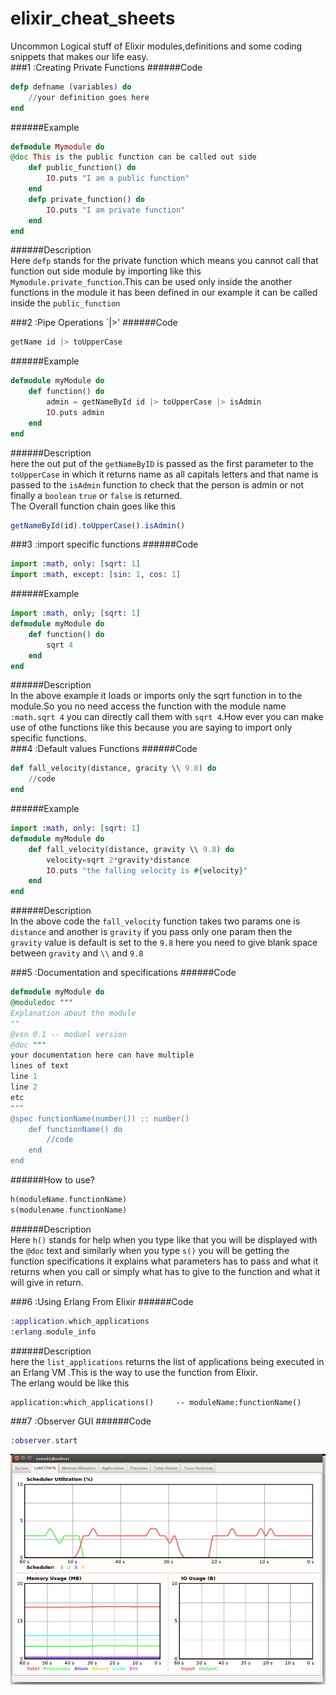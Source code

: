 # elixir_cheat_sheets
Uncommon Logical stuff of Elixir modules,definitions and some coding snippets that makes our life easy.         
###1 :Creating Private Functions
######Code
```elixir
defp defname (variables) do
    //your definition goes here 
end
```
######Example
```elixir
defmodule Mymodule do
@doc This is the public function can be called out side
    def public_function() do 
        IO.puts "I am a public function"
    end 
    defp private_function() do
        IO.puts "I am private function"
    end
end
```
######Description   
Here `defp` stands for the private function which means you cannot call that function out side module by importing like this `Mymodule.private_function`.This can be used only inside the another functions in the module it has been defined in our example it can be called inside the `public_function`          


###2 :Pipe Operations `|>'
######Code
```elixir
getName id |> toUpperCase
```
######Example
```elixir
defmodule myModule do
    def function() do
        admin = getNameById id |> toUpperCase |> isAdmin
        IO.puts admin
    end
end

```
######Description   
here the out put of the `getNameByID` is passed as the first parameter to the `toUpperCase` in which it returns name as all capitals letters and that name is passed to the `isAdmin` function to check that the person is admin or not finally a `boolean` `true` or `false` is returned.                  
The Overall function chain  goes like this                   
```javascript
getNameById(id).toUpperCase().isAdmin()
```      

###3 :import specific functions
######Code
```elixir
import :math, only: [sqrt: 1]
import :math, except: [sin: 1, cos: 1]
```
######Example
```elixir
import :math, only; [sqrt: 1]
defmodule myModule do
    def function() do
        sqrt 4
    end
end
```
######Description   
In the above example it loads or imports only the sqrt function in to the module.So you no need access the function with the module name `:math.sqrt 4` you can directly call them with `sqrt 4`.How ever you can make use of othe functions like this because you are saying to import only specific functions.      
###4 :Default values Functions
######Code
```elixir
def fall_velocity(distance, gracity \\ 9.8) do
    //code
end
```
######Example
```elixir
import :math, only: [sqrt: 1]
defmodule myModule do
    def fall_velocity(distance, gravity \\ 9.8) do
        velocity=sqrt 2*gravity*distance
        IO.puts "the falling velocity is #{velocity}"
    end
end
```
######Description   
In the above code the `fall_velocity` function takes two params one is `distance` and another is `gravity` if you pass only one param then the `gravity` value is default is set to the `9.8` here you need to give blank space between `gravity` and `\\` and `9.8`            

###5 :Documentation and specifications
######Code
```elixir
defmodule myModule do
@moduledoc """
Explanation about the module
""
@vsn 0.1 -- moduel version
@doc """
your documentation here can have multiple 
lines of text 
line 1
line 2 
etc
"""
@spec functionName(number()) :: number()
    def functionName() do
        //code
    end
end
```
######How to use?
```elixir
h(moduleName.functionName)
s(modulename.functionName)
```
######Description   
Here `h()` stands for help when you type like that you will be displayed with the `@doc` text and similarly when you type `s()` you will be getting the function specifications it explains what parameters has to pass and what it returns when you call or simply what has to give to the function and what it will give in return.          


###6 :Using Erlang From Elixir
 ######Code
 ```elixir
 :application.which_applications
 :erlang.module_info
 ```
 ######Description   
 here the `list_applications` returns the list of applications being executed in an Erlang VM .This is the way to use the function from Elixir.         
 The erlang would be like this           
```
application:which_applications()     -- moduleName:functionName() 
```

###7 :Observer GUI
######Code
```elixir
:observer.start
```
![observer.image](assets/observer_chart.png)
